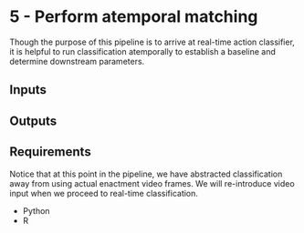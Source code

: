 # 5 - Perform atemporal matching

Though the purpose of this pipeline is to arrive at real-time action classifier, it is helpful to run classification atemporally to establish a baseline and determine downstream parameters.

## Inputs


## Outputs


## Requirements

Notice that at this point in the pipeline, we have abstracted classification away from using actual enactment video frames. We will re-introduce video input when we proceed to real-time classification.
- Python
- R
